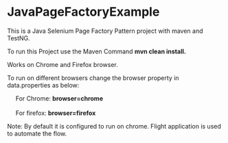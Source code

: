 # JavaPageFactoryExample

This is a Java Selenium Page Factory Pattern project with maven and TestNG.

To run this Project use the Maven Command <B>mvn clean install.</B>

Works on Chrome and Firefox browser.

To run on different browsers change the browser property in data.properties as below:

  &nbsp;&nbsp;&nbsp;&nbsp; For Chrome: <B> browser=chrome </B><br><br>
   &nbsp;&nbsp;&nbsp;&nbsp; For firefox: <B> browser=firefox</b>
   
Note: By default it is configured to run on chrome.
      Flight application is used to automate the flow.
